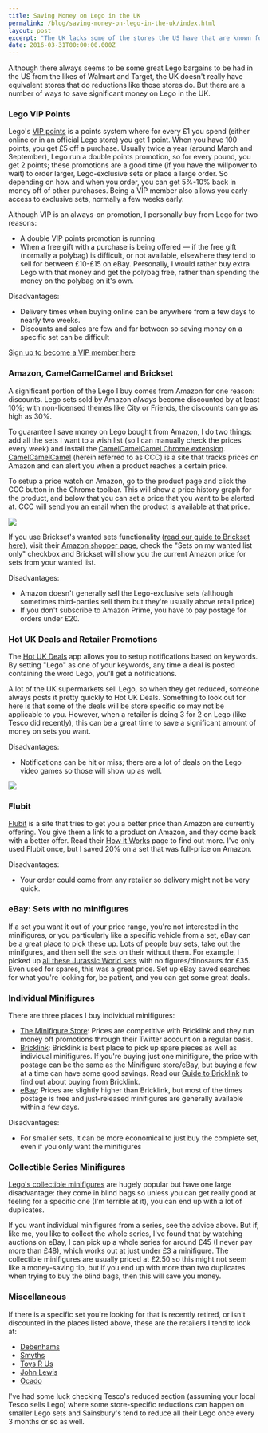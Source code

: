 ```yaml
---
title: Saving Money on Lego in the UK
permalink: /blog/saving-money-on-lego-in-the-uk/index.html
layout: post
excerpt: "The UK lacks some of the stores the US have that are known for having good Lego discounts. This article outlines the methods I use to save as much money as possible when buying Lego."
date: 2016-03-31T00:00:00.000Z
---
```


Although there always seems to be some great Lego bargains to be had in the US from the likes of Walmart and Target, the UK doesn't really have equivalent stores that do reductions like those stores do. But there are a number of ways to save significant money on Lego in the UK.

### Lego VIP Points

Lego's [VIP points](http://shop.lego.com/en-GB/VIP) is a points system where for every £1 you spend (either online or in an official Lego store) you get 1 point. When you have 100 points, you get £5 off a purchase. Usually twice a year (around March and September), Lego run a double points promotion, so for every pound, you get 2 points; these promotions are a good time (if you have the willpower to wait) to order larger, Lego-exclusive sets or place a large order. So depending on how and when you order, you can get 5%-10% back in money off of other purchases. Being a VIP member also allows you early-access to exclusive sets, normally a few weeks early.

Although VIP is an always-on promotion, I personally buy from Lego for two reasons:

- A double VIP points promotion is running
- When a free gift with a purchase is being offered — if the free gift (normally a polybag) is difficult, or not available, elsewhere they tend to sell for between £10-£15 on eBay. Personally, I would rather buy extra Lego with that money and get the polybag free, rather than spending the money on the polybag on it's own.

Disadvantages:

- Delivery times when buying online can be anywhere from a few days to nearly two weeks.
- Discounts and sales are few and far between so saving money on a specific set can be difficult

[Sign up to become a VIP member here](http://shop.lego.com/en-GB/VIP/registration/index.jsp?joinow=true)

### Amazon, CamelCamelCamel and Brickset

A significant portion of the Lego I buy comes from Amazon for one reason: discounts. Lego sets sold by Amazon *always* become discounted by at least 10%; with non-licensed themes like City or Friends, the discounts can go as high as 30%.

To guarantee I save money on Lego bought from Amazon, I do two things: add all the sets I want to a wish list (so I can manually check the prices every week) and install the [CamelCamelCamel Chrome extension](https://chrome.google.com/webstore/detail/the-camelizer/ghnomdcacenbmilgjigehppbamfndblo?hl=en). [CamelCamelCamel](http://uk.camelcamelcamel.com/) (herein referred to as CCC) is a site that tracks prices on Amazon and can alert you when a product reaches a certain price.

To setup a price watch on Amazon, go to the product page and click the CCC button in the Chrome toolbar. This will show a price history graph for the product, and below that you can set a price that you want to be alerted at. CCC will send you an email when the product is available at that price.

![](http://studshq.s3.amazonaws.com/camelcamelcamel.jpg)

If you use Brickset's wanted sets functionality ([read our guide to Brickset here](/posts/manage-your-lego-collection-with-brickset)), visit their [Amazon shopper page](http://brickset.com/buy/amazon), check the "Sets on my wanted list only" checkbox and Brickset will show you the current Amazon price for sets from your wanted list.

Disadvantages:

- Amazon doesn't generally sell the Lego-exclusive sets (although sometimes third-parties sell them but they're usually above retail price)
- If you don't subscribe to Amazon Prime, you have to pay postage for orders under £20.

### Hot UK Deals and Retailer Promotions

The [Hot UK Deals](http://www.hotukdeals.com/) app allows you to setup notifications based on keywords. By setting "Lego" as one of your keywords, any time a deal is posted containing the word Lego, you'll get a notifications.

A lot of the UK supermarkets sell Lego, so when they get reduced, someone always posts it pretty quickly to Hot UK Deals. Something to look out for here is that some of the deals will be store specific so may not be applicable to you. However, when a retailer is doing 3 for 2 on Lego (like Tesco did recently), this can be a great time to save a significant amount of money on sets you want.

Disadvantages:

- Notifications can be hit or miss; there are a lot of deals on the Lego video games so those will show up as well.

![](http://studshq.s3.amazonaws.com/hot-uk-deals.png)

### Flubit

[Flubit](https://flubit.com) is a site that tries to get you a better price than Amazon are currently offering. You give them a link to a product on Amazon, and they come back with a better offer. Read their [How it Works](https://flubit.com/about#!/how-it-works) page to find out more. I've only used Flubit once, but I saved 20% on a set that was full-price on Amazon.

Disadvantages:

- Your order could come from any retailer so delivery might not be very quick.

### eBay: Sets with no minifigures

If a set you want it out of your price range, you're not interested in the minifigures, or you particularly like a specific vehicle from a set, eBay can be a great place to pick these up. Lots of people buy sets, take out the minifgures, and then sell the sets on their without them. For example, I picked up [all these Jurassic World sets](https://www.reddit.com/r/lego/comments/38wvv6/i_wasnt_planning_on_getting_any_jurassic_world/) with no figures/dinosaurs for £35. Even used for spares, this was a great price. Set up eBay saved searches for what you're looking for, be patient, and you can get some great deals.


### Individual Minifigures

There are three places I buy individual minifigures:

- [The Minifigure Store](http://www.theminifigurestore.co.uk?affiliates=18): Prices are competitive with Bricklink and they run money off promotions through their Twitter account on a regular basis.
- [Bricklink](http://bricklink.com): Bricklink is best place to pick up spare pieces as well as individual minifigures. If you're buying just one minifigure, the price with postage can be the same as the Minifigure store/eBay, but buying a few at a time can have some good savings. Read our [Guide to Bricklink](http://guidetobricklink.com) to find out about buying from Bricklink.
- [eBay](http://ebay.co.uk): Prices are slightly higher than Bricklink, but most of the times postage is free and just-released minifigures are generally available within a few days.

Disadvantages:

- For smaller sets, it can be more economical to just buy the complete set, even if you only want the minifigures

### Collectible Series Minifigures

[Lego's collectible minifigures](http://brickset.com/sets/theme-Collectable-Minifigures) are hugely popular but have one large disadvantage: they come in blind bags so unless you can get really good at feeling for a specific one (I'm terrible at it), you can end up with a lot of duplicates.

If you want individual minifigures from a series, see the advice above. But if, like me, you like to collect the whole series, I've found that by watching auctions on eBay, I can pick up a whole series for around £45 (I never pay more than £48), which works out at just under £3 a minifigure. The collectible minifigures are usually priced at £2.50 so this might not seem like a money-saving tip, but if you end up with more than two duplicates when trying to buy the blind bags, then this will save you money.

### Miscellaneous

If there is a specific set you're looking for that is recently retired, or isn't discounted in the places listed above, these are the retailers I tend to look at:

- [Debenhams](http://www.debenhams.com/)
- [Smyths](http://www.smythstoys.com/)
- [Toys R Us](http://www.toysrus.com/)
- [John Lewis](http://www.johnlewis.com/)
- [Ocado](https://www.ocado.com/)

I've had some luck checking Tesco's reduced section (assuming your local Tesco sells Lego) where some store-specific reductions can happen on smaller Lego sets and Sainsbury's tend to reduce all their Lego once every 3 months or so as well.
